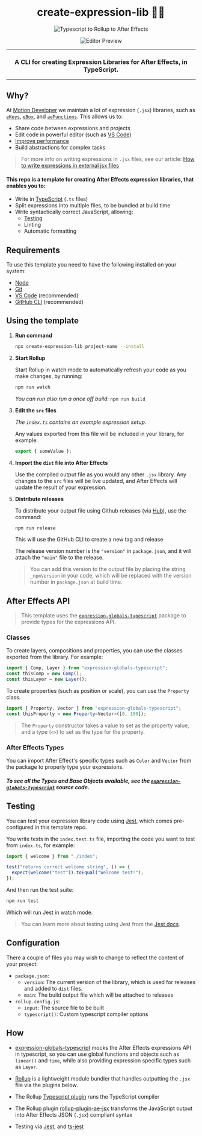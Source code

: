 <div align="center">

# create-expression-lib 🐱‍👤

![Typescript to Rollup to After Effects](https://user-images.githubusercontent.com/48076776/89993096-8ec47b80-dcc9-11ea-8b37-1ad911f48bb2.png)

![Editor Preview](https://user-images.githubusercontent.com/48076776/90580450-367f0380-e20c-11ea-8ca2-2db0c7ffe754.png)

---

### A CLI for creating Expression Libraries for After Effects, in TypeScript.

</div>

---

## Why?

At [Motion Developer](https://motiondeveloper.com) we maintain a lot of expression (`.jsx`) libraries, such as [`eKeys`](https://github.com/motiondeveloper/eKeys), [`eBox`](https://github.com/motiondeveloper/eBox), and [`aeFunctions`](https://github.com/motiondeveloper/aeFunctionsd). This allows us to:

- Share code between expressions and projects
- Edit code in powerful editor (such as [VS Code](https://code.visualstudio.com/))
- [Improve performance](https://helpx.adobe.com/after-effects/using/legacy-and-extend-script-engine.html#syntax-requirements-expression-libraries)
- Build abstractions for complex tasks

> For more info on writing expressions in `.jsx` files, see our article:
> [How to write expressions in external jsx files](https://motiondeveloper.com/blog/write-expressions-external-files/)

#### This repo is a template for creating After Effects expression libraries, that enables you to:

- Write in [TypeScript](https://www.typescriptlang.org/) (`.ts` files)
- Split expressions into multiple files, to be bundled at build time
- Write syntactically correct JavaScript, allowing:
  - [Testing](#testing)
  - Linting
  - Automatic formatting

## Requirements

To use this template you need to have the following installed on your system:

- [Node](https://nodejs.org/en/)
- [Git](https://git-scm.com/)
- [VS Code](https://code.visualstudio.com/) (recommended)
- [GitHub CLI](https://github.com/cli/cli) (recommended)

## Using the template

1. **Run command**

   ```sh
   npx create-expression-lib project-name --install
   ```

2. **Start Rollup**

   Start Rollup in watch mode to automatically refresh your code as you make changes, by running:

   ```sh
   npm run watch
   ```

   _You can run also run a once off build:_ `npm run build`

3. **Edit the `src` files**

   _The `index.ts` contains an example expression setup._

   Any values exported from this file will be included in your library, for example:

   ```js
   export { someValue };
   ```

4. **Import the `dist` file into After Effects**

   Use the compiled output file as you would any other `.jsx` library. Any changes to the `src` files will be live updated, and After Effects will update the result of your expression.

5. **Distribute releases**

   To distribute your output file using Github releases (via [Hub](https://github.com/github/hub)), use the command:

   ```sh
   npm run release
   ```

   This will use the GitHub CLI to create a new tag and release

   The release version number is the `"version"` in `package.json`, and it will attach the `"main"` file to the release.

   > You can add this version to the output file by placing the string `_npmVersion` in your code, which will be replaced with the version number in `package.json` at build time.

## After Effects API

> This template uses the [`expression-globals-typescript`](https://github.com/motiondeveloper/expression-globals-typescript) package to provide types for the expressions API.

### Classes

To create layers, compositions and properties, you can use the classes exported from the library. For example:

```ts
import { Comp, Layer } from "expression-globals-typescript";
const thisComp = new Comp();
const thisLayer = new Layer();
```

To create properties (such as position or scale), you can use the `Property` class.

```ts
import { Property, Vector } from "expression-globals-typescript";
const thisProperty = new Property<Vector>([0, 100]);
```

> The `Property` constructor takes a value to set as the property value, and a type (`<>`) to set as the type for the property.

### After Effects Types

You can import After Effect's specific types such as `Color` and `Vector` from the package to properly type your expressions.

#### _To see all the Types and Base Objects available, see the [`expression-globals-typescript`](https://github.com/motiondeveloper/expression-globals-typescript) source code._

## Testing

You can test your expression library code using [Jest](https://jestjs.io/), which comes pre-configured in this template repo.

You write tests in the `index.test.ts` file, importing the code you want to test from `index.ts`, for example:

```ts
import { welcome } from "./index";

test("returns correct welcome string", () => {
  expect(welcome("test")).toEqual("Welcome test!");
});
```

And then run the test suite:

```sh
npm run test
```

Which will run Jest in watch mode.

> You can learn more about testing using Jest from the [Jest docs](https://jestjs.io/docs/en/getting-started).

## Configuration

There a couple of files you may wish to change to reflect the content of your project:

- `package.json`:
  - `version`: The current version of the library, which is used for releases and added to `dist` files.
  - `main`: The build output file which will be attached to releases
- `rollup.config.js`:
  - `input`: The source file to be built
  - `typescript()`: Custom typescript compiler options

## How

- [expression-globals-typescript](https://github.com/motiondeveloper/expression-globals-typescript) mocks the After Effects expressions API in typescript, so you can use global functions and objects such as `linear()` and `time`, while also providing expression specific types such as `Layer`.

- [Rollup](https://rollupjs.org/) is a lightweight module bundler that handles outputting the `.jsx` file via the plugins below.

- The Rollup [Typescript plugin](https://www.npmjs.com/package/@rollup/plugin-typescript) runs the TypeScript compiler

- The Rollup plugin [rollup-plugin-ae-jsx](https://www.npmjs.com/package/rollup-plugin-ae-jsx) transforms the JavaScript output into After Effects JSON (`.jsx`) compliant syntax

- Testing via [Jest](https://jestjs.io/), and [ts-jest](https://github.com/kulshekhar/ts-jest)
